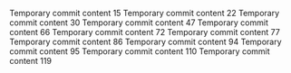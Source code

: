 Temporary commit content 15
Temporary commit content 22
Temporary commit content 30
Temporary commit content 47
Temporary commit content 66
Temporary commit content 72
Temporary commit content 77
Temporary commit content 86
Temporary commit content 94
Temporary commit content 95
Temporary commit content 110
Temporary commit content 119

